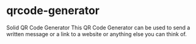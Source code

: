 # qrcode-generator
Solid QR Code Generator
This QR Code Generator can be used to send a written message or a link to a website or anything else you can think of.

